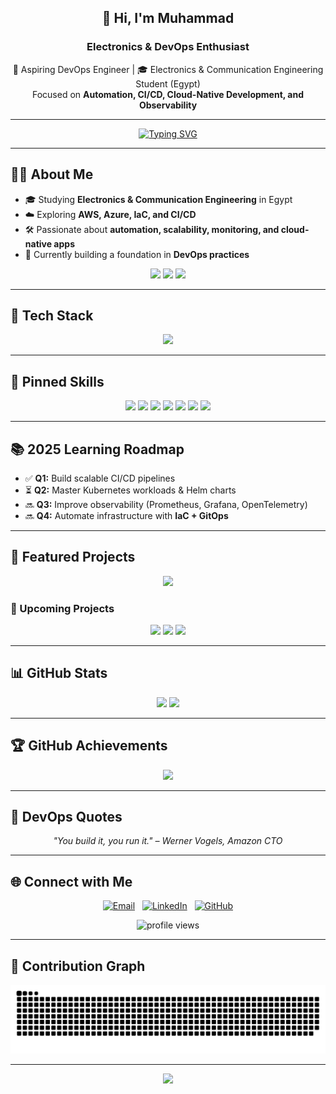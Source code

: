<!-- Profile Header -->
<h2 align="center">👋 Hi, I'm Muhammad</h2>
<h3 align="center">Electronics & DevOps Enthusiast</h3>

<p align="center">
🚀 Aspiring DevOps Engineer | 🎓 Electronics & Communication Engineering Student (Egypt)<br>
Focused on <b>Automation, CI/CD, Cloud-Native Development, and Observability</b>
</p>

---

<!-- Typing Animation -->
<p align="center">
  <a href="https://git.io/typing-svg">
    <img src="https://readme-typing-svg.herokuapp.com?font=Fira+Code&pause=1000&color=0CF7D0&center=true&vCenter=true&width=550&lines=DevOps+Engineer+in+Progress;Automation+•+CI%2FCD+•+Cloud;Always+Learning+•+Always+Building;Electronics+%2B+DevOps+Mindset" alt="Typing SVG"/>
  </a>
</p>

---

## 👨‍💻 About Me  

- 🎓 Studying **Electronics & Communication Engineering** in Egypt  
- ☁️ Exploring **AWS, Azure, IaC, and CI/CD**  
- 🛠️ Passionate about **automation, scalability, monitoring, and cloud-native apps**  
- 📌 Currently building a foundation in **DevOps practices**  

<p align="center">
  <img src="https://img.shields.io/badge/DevOps-Engineer%20in%20Progress-blue?style=flat&logo=devops"/>
  <img src="https://img.shields.io/badge/Cloud-AWS%20|%20Azure-orange?style=flat&logo=cloud"/>
  <img src="https://img.shields.io/badge/Linux-Enthusiast-gray?style=flat&logo=linux"/>
</p>

---

## 🔧 Tech Stack  

<p align="center">
  <img src="https://skillicons.dev/icons?i=aws,azure,terraform,githubactions,jenkins,docker,kubernetes,nginx,mysql,postman,vscode,linux,git,bash,python" height="45"/>
</p>

---

## 📌 Pinned Skills  

<p align="center">
  <img src="https://img.shields.io/badge/⚙️-DevOps-blue?style=for-the-badge&logo=devops"/>
  <img src="https://img.shields.io/badge/☁️-Cloud%20(AWS%20%7C%20Azure)-orange?style=for-the-badge&logo=cloud"/>
  <img src="https://img.shields.io/badge/📦-Containers%20(Docker%20%7C%20Kubernetes)-green?style=for-the-badge&logo=docker"/>
  <img src="https://img.shields.io/badge/🛠️-CI%2FCD%20(Jenkins%20%7C%20GitHub%20Actions)-purple?style=for-the-badge&logo=githubactions"/>
  <img src="https://img.shields.io/badge/💻-Linux%20%7C%20Bash%20Scripting-gray?style=for-the-badge&logo=linux"/>
  <img src="https://img.shields.io/badge/🔍-Monitoring%20(Prometheus%20%7C%20Grafana)-red?style=for-the-badge&logo=grafana"/>
  <img src="https://img.shields.io/badge/📖-IaC%20%7C%20GitOps-yellow?style=for-the-badge&logo=terraform"/>
</p>

---

## 📚 2025 Learning Roadmap  

- ✅ **Q1:** Build scalable CI/CD pipelines  
- ⏳ **Q2:** Master Kubernetes workloads & Helm charts  
- 🔜 **Q3:** Improve observability (Prometheus, Grafana, OpenTelemetry)  
- 🔜 **Q4:** Automate infrastructure with **IaC + GitOps**  

---

## 🚀 Featured Projects  

<p align="center">
  <a href="https://github.com/Muhammad-296/Flight-Reservation-App">
    <img src="https://github-readme-stats.vercel.app/api/pin/?username=Muhammad-296&repo=Flight-Reservation-App&theme=tokyonight&hide_border=true&v=2" />
  </a>
</p>

### 🔮 Upcoming Projects  
<p align="center">
  <img src="https://img.shields.io/badge/📦-CI%2FCD%20Pipeline%20Demo-informational?style=for-the-badge&logo=githubactions"/>
  <img src="https://img.shields.io/badge/☸️-Kubernetes%20Monitoring%20Lab-success?style=for-the-badge&logo=kubernetes"/>
  <img src="https://img.shields.io/badge/📊-Observability%20with%20Grafana%20%26%20Prometheus-critical?style=for-the-badge&logo=grafana"/>
</p>

---

## 📊 GitHub Stats  

<p align="center">
  <img src="https://github-readme-stats.vercel.app/api?username=Muhammad-296&show_icons=true&theme=tokyonight&hide_border=true&count_private=true" height="160"/>
  <img src="https://github-readme-streak-stats.herokuapp.com/?user=Muhammad-296&theme=tokyonight&hide_border=true" height="160"/>
</p>

---

## 🏆 GitHub Achievements  

<p align="center">
  <img src="https://github-profile-trophy.vercel.app/?username=Muhammad-296&theme=tokyonight&no-frame=true&margin-w=15&margin-h=15"/>
</p>

---

## 📖 DevOps Quotes  

<p align="center">
  <i>"You build it, you run it." – Werner Vogels, Amazon CTO</i>
</p>

---

## 🌐 Connect with Me  

<p align="center">
  <a href="mailto:muhammad.al.ajami.se@gmail.com"><img src="https://img.icons8.com/color/48/gmail-new.png" width="40" alt="Email"/></a>
  &nbsp;
  <a href="https://www.linkedin.com/in/muhammad-abdulhamid/"><img src="https://img.icons8.com/color/48/linkedin.png" width="40" alt="LinkedIn"/></a>
  &nbsp;
  <a href="https://github.com/Muhammad-296"><img src="https://img.icons8.com/material-outlined/48/github.png" width="40" alt="GitHub"/></a>
</p>

<p align="center"> 
  <img src="https://komarev.com/ghpvc/?username=Muhammad-296&label=Profile+Views&color=0e75b6&style=flat" alt="profile views"/>
</p>

---

## 🐍 Contribution Graph  

<p align="center">
  <img src="https://github.com/Platane/snk/raw/output/github-contribution-grid-snake.svg" alt="snake animation"/>
</p>

---

<p align="center">
  <a href="https://github.com/Muhammad-296?tab=repositories">
    <img src="https://img.shields.io/badge/⭐-Star%20my%20repos-yellow?style=for-the-badge" />
  </a>
</p>
